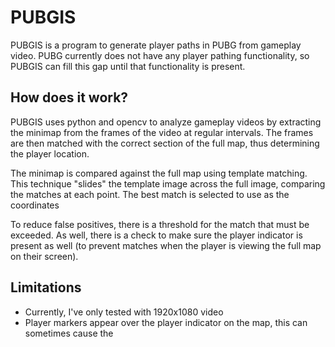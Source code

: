 # PUBGIS

PUBGIS is a program to generate player paths in PUBG from gameplay video.  PUBG currently does not have any player pathing functionality, so PUBGIS can fill this gap until that functionality is present.

## How does it work?

PUBGIS uses python and opencv to analyze gameplay videos by extracting the minimap from the frames of the video at regular intervals. The frames are then matched with the correct section of the full map, thus determining the player location.

The minimap is compared against the full map using template matching.  This technique "slides" the template image across the full image, comparing the matches at each point.  The best match is selected to use as the coordinates

To reduce false positives, there is a threshold for the match that must be exceeded.  As well, there is a check to make sure the player indicator is present as well (to prevent matches when the player is viewing the full map on their screen).

## Limitations

* Currently, I've only tested with 1920x1080 video
* Player markers appear over the player indicator on the map, this can sometimes cause the
